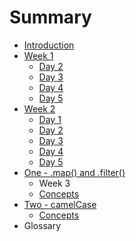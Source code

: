 # Summary

* [Introduction](README.md)
* [Week 1](week1/week1.md)
   * [Day 2](week1/day_2.md)
   * [Day 3](week1/day_3.md)
   * [Day 4](week1/day_4.md)
   * [Day 5](week1/day_5.md)
* [Week 2](week2/week2.md)
   * [Day 1](week2/day_6.md)
   * [Day 2](week2/day_7.md)
   * [Day 3](week2/day_8.md)
   * [Day 4](day_4.md)
   * [Day 5](day_5.md)
* [One - .map() and .filter()](one_-_map_and_filter.md)
   * Week 3
   * [Concepts](concepts1.md)
* [Two - camelCase](two_-_camelcase.md)
   * [Concepts](concepts.md)
* Glossary

